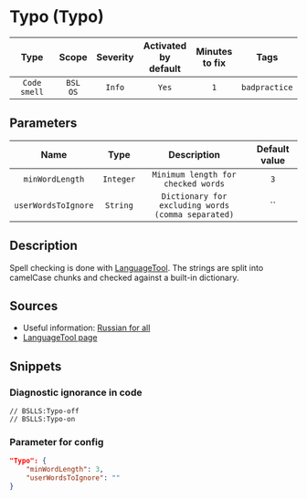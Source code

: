 # Typo (Typo)

|     Type     |        Scope        | Severity | Activated<br>by default | Minutes<br>to fix |     Tags      |
|:------------:|:-------------------:|:--------:|:-----------------------------:|:-----------------------:|:-------------:|
| `Code smell` | `BSL`<br>`OS` |  `Info`  |             `Yes`             |           `1`           | `badpractice` |

## Parameters


|        Name         |   Type    |                    Description                     | Default value |
|:-------------------:|:---------:|:--------------------------------------------------:|:-------------:|
|   `minWordLength`   | `Integer` |         `Minimum length for checked words`         |      `3`      |
| `userWordsToIgnore` | `String`  | `Dictionary for excluding words (comma separated)` |     ``      |
<!-- Блоки выше заполняются автоматически, не трогать -->
## Description
<!-- Описание диагностики заполняется вручную. Необходимо понятным языком описать смысл и схему работу -->
Spell checking is done with [LanguageTool](https://languagetool.org/ru/). The strings are split into camelCase chunks and checked against a built-in dictionary.

## Sources
<!-- Необходимо указывать ссылки на все источники, из которых почерпнута информация для создания диагностики -->

* Useful information: [Russian for all](http://gramota.ru/)
* [LanguageTool page](https://languagetool.org/ru/)

## Snippets

<!-- Блоки ниже заполняются автоматически, не трогать -->
### Diagnostic ignorance in code

```bsl
// BSLLS:Typo-off
// BSLLS:Typo-on
```

### Parameter for config

```json
"Typo": {
    "minWordLength": 3,
    "userWordsToIgnore": ""
}
```
